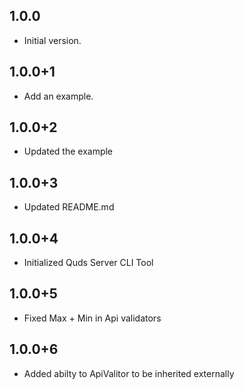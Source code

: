 ## 1.0.0
- Initial version.

## 1.0.0+1
- Add an example.

## 1.0.0+2
- Updated the example

## 1.0.0+3
- Updated README.md


## 1.0.0+4
- Initialized Quds Server CLI Tool

## 1.0.0+5
- Fixed Max + Min in Api validators

## 1.0.0+6
- Added abilty to ApiValitor to be inherited externally
